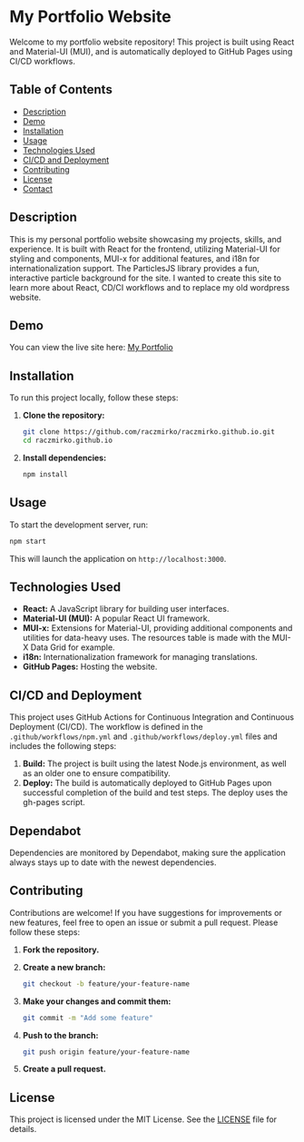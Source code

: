 # My Portfolio Website

Welcome to my portfolio website repository! This project is built using React and Material-UI (MUI), and is automatically deployed to GitHub Pages using CI/CD workflows.

## Table of Contents

- [Description](#description)
- [Demo](#demo)
- [Installation](#installation)
- [Usage](#usage)
- [Technologies Used](#technologies-used)
- [CI/CD and Deployment](#cicd-and-deployment)
- [Contributing](#contributing)
- [License](#license)
- [Contact](#contact)

## Description

This is my personal portfolio website showcasing my projects, skills, and experience. It is built with React for the frontend, utilizing Material-UI for styling and components, MUI-x for additional features, and i18n for internationalization support. The ParticlesJS library provides a fun, interactive particle background for the site. I wanted to create this site to learn more about React, CD/CI workflows and to replace my old wordpress website.

## Demo

You can view the live site here: [My Portfolio](https://raczmirko.github.io)

## Installation

To run this project locally, follow these steps:

1. **Clone the repository:**

   ```bash
   git clone https://github.com/raczmirko/raczmirko.github.io.git
   cd raczmirko.github.io
   ```

2. **Install dependencies:**

   ```bash
   npm install
   ```

## Usage

To start the development server, run:

```bash
npm start
```

This will launch the application on `http://localhost:3000`.

## Technologies Used

- **React:** A JavaScript library for building user interfaces.
- **Material-UI (MUI):** A popular React UI framework.
- **MUI-x:** Extensions for Material-UI, providing additional components and utilities for data-heavy uses. The resources table is made with the MUI-X Data Grid for example.
- **i18n:** Internationalization framework for managing translations.
- **GitHub Pages:** Hosting the website.

## CI/CD and Deployment

This project uses GitHub Actions for Continuous Integration and Continuous Deployment (CI/CD). The workflow is defined in the `.github/workflows/npm.yml`  and `.github/workflows/deploy.yml` files and includes the following steps:

1. **Build:** The project is built using the latest Node.js environment, as well as an older one to ensure compatibility.
2. **Deploy:** The build is automatically deployed to GitHub Pages upon successful completion of the build and test steps. The deploy uses the gh-pages script.

## Dependabot
Dependencies are monitored by Dependabot, making sure the application always stays up to date with the newest dependencies.


## Contributing

Contributions are welcome! If you have suggestions for improvements or new features, feel free to open an issue or submit a pull request. Please follow these steps:

1. **Fork the repository.**
2. **Create a new branch:**

   ```bash
   git checkout -b feature/your-feature-name
   ```

3. **Make your changes and commit them:**

   ```bash
   git commit -m "Add some feature"
   ```

4. **Push to the branch:**

   ```bash
   git push origin feature/your-feature-name
   ```

5. **Create a pull request.**

## License

This project is licensed under the MIT License. See the [LICENSE](LICENSE) file for details.

